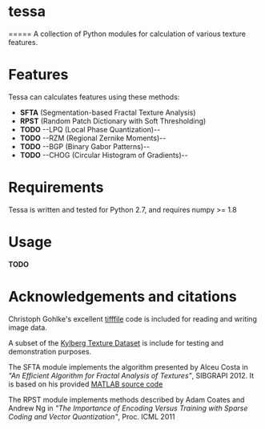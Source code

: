 # tessa
=====
A collection of Python modules for calculation of various texture features.

# Features

Tessa can calculates features using these methods:

* **SFTA** (Segmentation-based Fractal Texture Analysis)
* **RPST** (Random Patch Dictionary with Soft Thresholding)
* **TODO** --LPQ (Local Phase Quantization)--
* **TODO** --RZM (Regional Zernike Moments)--
* **TODO** --BGP (Binary Gabor Patterns)--
* **TODO** --CHOG (Circular Histogram of Gradients)--

# Requirements

Tessa is written and tested for Python 2.7, and requires numpy >= 1.8

# Usage

**TODO**

# Acknowledgements and citations

Christoph Gohlke's excellent [tifffile](http://www.lfd.uci.edu/~gohlke/code/tifffile.py.html) code is included for reading and writing image data.

A subset of the [Kylberg Texture Dataset](http://www.cb.uu.se/~gustaf/texture/) is include for testing and demonstration purposes.

The SFTA module implements the algorithm presented by Alceu Costa in *"An Efficient Algorithm for Fractal Analysis of Textures"*, SIBGRAPI 2012. It is based on his provided [MATLAB source code](http://www.mathworks.com/matlabcentral/fileexchange/37933-sfta-texture-extractor/content/sfta/sfta.m)

The RPST module implements methods described by Adam Coates and Andrew Ng in *"The Importance of Encoding Versus Training with Sparse Coding and Vector Quantization"*, Proc. ICML 2011